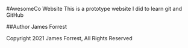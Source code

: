 #AwesomeCo Website
This is a prototype website I did to learn git and GitHub

##Author
James Forrest

Copyright 2021 James Forrest, All Rights Reserved